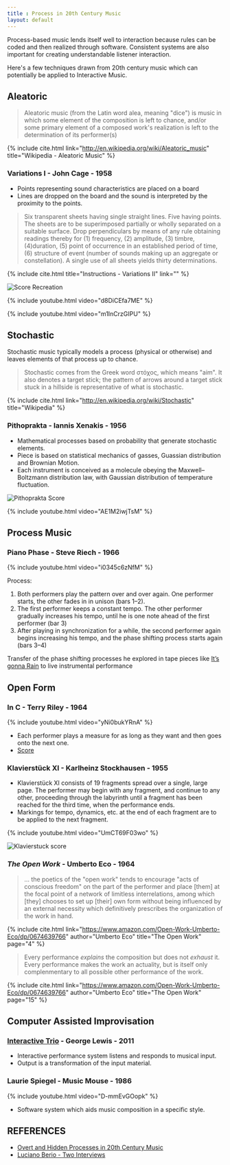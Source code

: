 ```yaml
---
title : Process in 20th Century Music
layout: default
---
```


Process-based music lends itself well to interaction because rules can be coded and then realized through software. Consistent systems are also important for creating understandable listener interaction. 

Here's a few techniques drawn from 20th century music which can potentially be applied to Interactive Music. 

## Aleatoric

> Aleatoric music (from the Latin word alea, meaning "dice") is music in which some element of the composition is left to chance, and/or some primary element of a composed work's realization is left to the determination of its performer(s)

{% include cite.html link="http://en.wikipedia.org/wiki/Aleatoric_music" title="Wikipedia - Aleatoric Music" %}


### Variations I - John Cage - 1958

* Points representing sound characteristics are placed on a board
* Lines are dropped on the board and the sound is interpreted by the proximity to the points.

> Six transparent sheets having single straight lines. Five having points. The sheets are to be superimposed partially or wholly separated on a suitable surface. Drop perpendiculars by means of any rule obtaining readings thereby for (1) frequency, (2) amplitude, (3) timbre, (4)duration, (5) point of occurrence in an established period of time, (6) structure of event (number of sounds making up an aggregate or constellation). A single use of all sheets yields thirty determinations. 

{% include cite.html title="Instructions - Variations II" link="" %}

![Score Recreation](http://williambrent.conflations.com/graphics/variations-ii-still-1.jpg)

{% include youtube.html video="d8DiCEfa7ME" %}

{% include youtube.html video="m1InCrzGIPU" %}

## Stochastic

Stochastic music typically models a process (physical or otherwise) and leaves elements of that process up to chance.

> Stochastic comes from the Greek word στόχος, which means "aim". It also denotes a target stick; the pattern of arrows around a target stick stuck in a hillside is representative of what is stochastic. 

{% include cite.html link="http://en.wikipedia.org/wiki/Stochastic" title="Wikipedia" %}


### Pithoprakta - Iannis Xenakis - 1956

* Mathematical processes based on probability that generate stochastic elements.
* Piece is based on statistical mechanics of gasses, Guassian distribution and Brownian Motion.
* Each instrument is conceived as a molecule obeying the Maxwell–Boltzmann distribution law, with Gaussian distribution of temperature fluctuation.

![Pithoprakta Score](http://www.cavvia.net/images/pithoprakta2.jpeg)

{% include youtube.html video="AE1M2iwjTsM" %}

## Process Music

### Piano Phase - Steve Riech - 1966

{% include youtube.html video="i0345c6zNfM" %}

Process: 

1. Both performers play the pattern over and over again. One performer starts, the other fades in in unison (bars 1–2).
2. The first performer keeps a constant tempo. The other performer gradually increases his tempo, until he is one note ahead of the first performer (bar 3)
3. After playing in synchronization for a while, the second performer again begins increasing his tempo, and the phase shifting process starts again (bars 3–4)

Transfer of the phase shifting processes he explored in tape pieces like [It’s gonna Rain](https://www.youtube.com/watch?v=vugqRAX7xQE) to live instrumental performance

## Open Form

### In C - Terry Riley - 1964

{% include youtube.html video="yNi0bukYRnA" %}

* Each performer plays a measure for as long as they want and then goes onto the next one.
* [Score](http://www.flagmusic.com/content/clips/inc.pdf)

### Klavierstück XI - Karlheinz Stockhausen - 1955

* Klavierstück XI consists of 19 fragments spread over a single, large page. The performer may begin with any fragment, and continue to any other, proceeding through the labyrinth until a fragment has been reached for the third time, when the performance ends.
* Markings for tempo, dynamics, etc. at the end of each fragment are to be applied to the next fragment. 

{% include youtube.html video="UmCT69F03wo" %}

![Klavierstuck score]({{site.baseurl}}/images/Stockhausen_klavierstück_XI_Score_Scaled.jpg)


### _The Open Work_ - Umberto Eco - 1964

> ... the poetics of the "open work" tends to encourage "acts of conscious freedom" on the part of the performer and place [them] at the focal point of a network of limitless interrelations, among which [they] chooses to set up [their] own form without being influenced by an external necessity which definitively prescribes the organization of the work in hand. 

 {% include cite.html link="https://www.amazon.com/Open-Work-Umberto-Eco/dp/0674639766" author="Umberto Eco" title="The Open Work" page="4" %}

 > Every performance _explains_ the composition but does not _exhaust_ it. Every performance makes the work an actuality, but is itself only complenmentary to all possible other performance of the work. 

 {% include cite.html link="https://www.amazon.com/Open-Work-Umberto-Eco/dp/0674639766" author="Umberto Eco" title="The Open Work" page="15" %}


## Computer Assisted Improvisation

### [Interactive Trio](http://vimeo.com/23556704) - George Lewis - 2011

* Interactive performance system listens and responds to musical input. 
* Output is a transformation of the input material.

### Laurie Spiegel - Music Mouse - 1986

{% include youtube.html video="D-mmEvGOopk" %}

* Software system which aids music composition in a specific style. 


## REFERENCES

* [Overt and Hidden Processes in 20th Century Music](http://vbn.aau.dk/files/43050326/Processes.EC.pdf)
* [Luciano Berio - Two Interviews](http://courses.unt.edu/josephklein/files/berio_0.pdf)